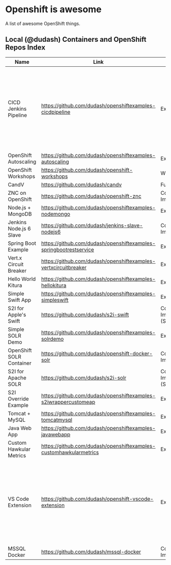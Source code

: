 # Openshift is awesome
A list of awesome OpenShift things.

## Local (@dudash) Containers and OpenShift Repos Index
Name | Link | Type | Description
------------ | ------------- | ------------- | -------------
CICD Jenkins Pipeline | https://github.com/dudash/openshiftexamples-cicdpipeline | Example | Simple example of a software pipeline to deploy a webapp showcasing the tight intergration between Jenkins and OpenShift.
OpenShift Autoscaling | https://github.com/dudash/openshiftexamples-autoscaling | Example | TBD
OpenShift Workshops | https://github.com/dudash/openshift-workshops | Workshop | TBD
CandV | https://github.com/dudash/candv | Full App | TBD
ZNC on OpenShift | https://github.com/dudash/openshift-znc | Container Image | TBD
Node.js + MongoDB | https://github.com/dudash/openshiftexamples-nodemongo | Example | TBD
Jenkins Node.js 6 Slave | https://github.com/dudash/jenkins-slave-nodejs6 | Container Image | TBD
Spring Boot Example | https://github.com/dudash/openshiftexamples-springbootrestservice | Example | TBD
Vert.x Circuit Breaker | https://github.com/dudash/openshiftexamples-vertxcircuitbreaker | Example | TBD
Hello World Kitura | https://github.com/dudash/openshiftexamples-hellokitura | Example | TBD
Simple Swift App | https://github.com/dudash/openshiftexamples-simpleswift | Example | TBD
S2I for Apple's Swift | https://github.com/dudash/s2i-swift | Container Image (S2I) | TBD
Simple SOLR Demo | https://github.com/dudash/openshiftexamples-solrdemo | Example | TBD
OpenShift SOLR Container | https://github.com/dudash/openshift-docker-solr | Container Image | TBD
S2I for Apache SOLR | https://github.com/dudash/s2i-solr | Container Image (S2I) | TBD
S2I Override Example | https://github.com/dudash/openshiftexamples-s2iwrappercustomeap | Example | TBD
Tomcat + MySQL | https://github.com/dudash/openshiftexamples-tomcatmysql | Example | TBD
Java Web App | https://github.com/dudash/openshiftexamples-javawebapp | Example | TBD
Custom Hawkular Metrics | https://github.com/dudash/openshiftexamples-customhawkularmetrics | Example | TBD
VS Code Extension | https://github.com/dudash/openshift-vscode-extension | Extension | An example of building a VSCode pluing to talk to OpenShift.  This hasn't been updated in a while, and needs a refactor to use 'oc'.
MSSQL Docker | https://github.com/dudash/mssql-docker | Container Image | TBD
